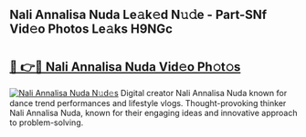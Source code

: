 ## Nali Annalisa Nuda Le𝚊k𝚎d N𝚞𝚍e - Part-SNf Vid𝚎o Photos Le𝚊ks H9NGc

# <h2><a href="http://fbfg4k.evod.top/?m=Nali+Annalisa+Nuda">🔗 👉🔴 Nali Annalisa Nuda Vid𝚎o Ph𝚘t𝚘s</a></h2>

[![Nali Annalisa Nuda N𝚞d𝚎s](https://i.imgur.com/8V9OHl7.gif)](http://fbfg4k.evod.top/?m=Nali+Annalisa+Nuda)
Digital creator Nali Annalisa Nuda known for dance trend performances and lifestyle vlogs. Thought-provoking thinker Nali Annalisa Nuda, known for their engaging ideas and innovative approach to problem-solving. 
